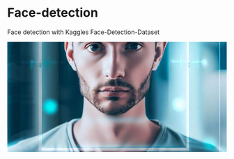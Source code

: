 # Face-detection
Face detection with Kaggles Face-Detection-Dataset 

![Beschreibung des Bildes](dataset-cover.jpg)
